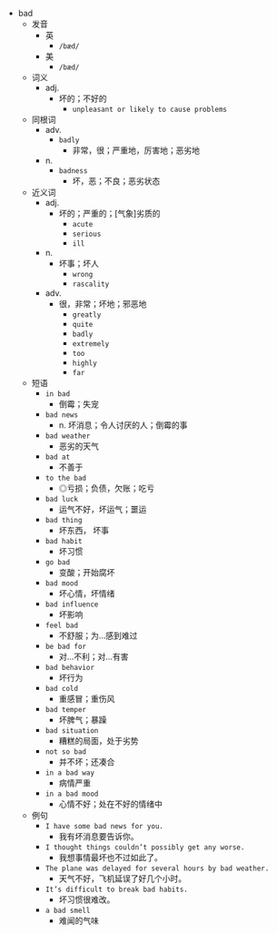 - bad
  - 发音
    - 英
      - `/bæd/`
    - 美
      - `/bæd/`
  - 词义
    - adj.
      - 坏的；不好的
        - `unpleasant or likely to cause problems`
  - 同根词
    - adv.
      - `badly`
        - 非常，很；严重地，厉害地；恶劣地
    - n.
      - `badness`
        - 坏，恶；不良；恶劣状态
  - 近义词
    - adj.
      - 坏的；严重的；[气象]劣质的
        - `acute`
        - `serious`
        - `ill`
    - n.
      - 坏事；坏人
        - `wrong`
        - `rascality`
    - adv.
      - 很，非常；坏地；邪恶地
        - `greatly`
        - `quite`
        - `badly`
        - `extremely`
        - `too`
        - `highly`
        - `far`
  - 短语
    - `in bad`
      - 倒霉；失宠 
    - `bad news`
      - n. 坏消息；令人讨厌的人；倒霉的事 
    - `bad weather`
      - 恶劣的天气 
    - `bad at`
      - 不善于 
    - `to the bad`
      - ◎亏损；负债，欠账；吃亏 
    - `bad luck`
      - 运气不好，坏运气；噩运 
    - `bad thing`
      - 坏东西，	坏事 
    - `bad habit`
      - 坏习惯 
    - `go bad`
      - 变酸；开始腐坏 
    - `bad mood`
      - 坏心情，坏情绪 
    - `bad influence`
      - 坏影响 
    - `feel bad`
      - 不舒服；为…感到难过 
    - `be bad for`
      - 对…不利；对…有害 
    - `bad behavior`
      - 坏行为 
    - `bad cold`
      - 重感冒；重伤风 
    - `bad temper`
      - 坏脾气；暴躁 
    - `bad situation`
      - 糟糕的局面，处于劣势 
    - `not so bad`
      - 并不坏；还凑合 
    - `in a bad way`
      - 病情严重 
    - `in a bad mood`
      - 心情不好；处在不好的情绪中 
  - 例句
    - `I have some bad news for you.`
      - 我有坏消息要告诉你。
    - `I thought things couldn’t possibly get any worse.`
      - 我想事情最坏也不过如此了。
    - `The plane was delayed for several hours by bad weather.`
      - 天气不好，飞机延误了好几个小时。
    - `It’s difficult to break bad habits.`
      - 坏习惯很难改。
    - `a bad smell`
      - 难闻的气味

